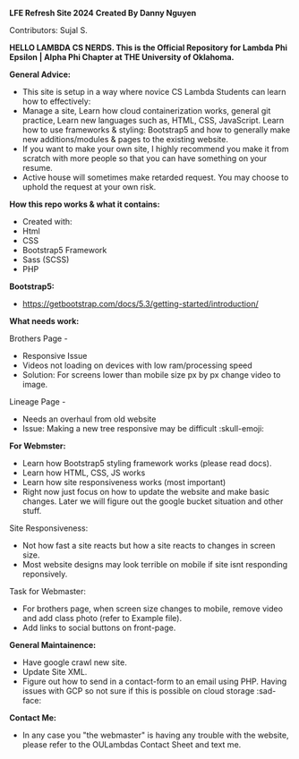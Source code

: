 **LFE Refresh Site 2024**
**Created By Danny Nguyen**

Contributors: Sujal S.


**HELLO LAMBDA CS NERDS. This is the Official Repository for Lambda Phi Epsilon | Alpha Phi Chapter at THE University of Oklahoma.**

**General Advice:** 
- This site is setup in a way where novice CS Lambda Students can learn how to effectively: 
- Manage a site, Learn how cloud containerization works, general git practice, Learn new languages such as, HTML, CSS, JavaScript. Learn how to use frameworks & styling: Bootstrap5 and how to generally make new additions/modules & pages to the existing website.
- If you want to make your own site, I highly recommend you make it from scratch with more people so that you can have something on your resume.
- Active house will sometimes make retarded request. You may choose to uphold the request at your own risk.


**How this repo works & what it contains:**
 - Created with:
 - Html
 - CSS
 - Bootstrap5 Framework
 - Sass (SCSS)
 - PHP

**Bootstrap5:**
 - https://getbootstrap.com/docs/5.3/getting-started/introduction/

**What needs work:**

Brothers Page - 
 - Responsive Issue
 - Videos not loading on devices with low ram/processing speed
 - Solution: For screens lower than mobile size px by px change video to image.
  
Lineage Page -
 - Needs an overhaul from old website
 - Issue: Making a new tree responsive may be difficult :skull-emoji:

**For Webmster:**
 - Learn how Bootstrap5 styling framework works (please read docs).
 - Learn how HTML, CSS, JS works
 - Learn how site responsiveness works (most important)
 - Right now just focus on how to update the website and make basic changes. Later we will figure out the google bucket situation and other stuff.

 Site Responsiveness: 
 - Not how fast a site reacts but how a site reacts to changes in screen size.
 - Most website designs may look terrible on mobile if site isnt responding reponsively.

 Task for Webmaster:
 - For brothers page, when screen size changes to mobile, remove video and add class photo (refer to Example file).
 - Add links to social buttons on front-page.

 **General Maintainence:** 
 - Have google crawl new site.
 - Update Site XML.
 - Figure out how to send in a contact-form to an email using PHP. Having issues with GCP so not sure if this is possible on cloud storage :sad-face: 


**Contact Me:**
 - In any case you "the webmaster" is having any trouble with the website, please refer to the OULambdas Contact Sheet and text me.

